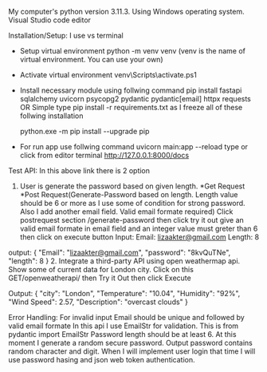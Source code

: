 My computer's python version 3.11.3. Using Windows operating system. Visual Studio code editor

Installation/Setup:
I use vs terminal
* Setup virtual environment
	python -m venv venv (venv is the name of virtual environment. You can use your own)
* Activate virtual environment 
	venv\Scripts\activate.ps1
* Install necessary module using follwing command
	pip install fastapi sqlalchemy uvicorn psycopg2 pydantic pydantic[email] httpx requests
		OR
	Simple type pip install -r requirements.txt as I freeze all of these follwing installation
	
	python.exe -m pip install --upgrade pip
* For run app use follwing command
	uvicorn main:app --reload
type or click from editor terminal
http://127.0.0.1:8000/docs

Test API:
In this above link there is 2 option
1. User is generate the password based on given length.
	*Get Request
	*Post Request(Generate-Password based on length. Length value should be 6 or more as
	I use some of condition for strong password. Also I add another email field. Valid email formate required)
	Click postrequest section /generate-password then
	click try it out
	give an valid email formate in email field and an integer value must greter than 6
	then click on execute button
Input:
Email: lizaakter@gmail.com
Length: 8

output:
{
  "Email": "lizaakter@gmail.com",
  "password": "8kvQuTNe",
  "length": 8
}
2. Integrate a third-party API using open weathermap api.
	Show some of current data for London city.
Click on this GET/openweatherapi/
then Try it Out then click Execute 
	
Output:
{
  "city": "London",
  "Temperature": "10.04",
  "Humidity": "92%",
  "Wind Speed": 2.57,
  "Description": "overcast clouds"
}



Error Handling: For invalid input
Email should be unique and followed by valid email formate
	In this api I use EmailStr for validation. This is from pydantic import EmailStr
Password length should be at least 6. At this moment I generate a random secure password. Output password contains random character and digit.
	When I will implement user login that time I will use password hasing and json web token authentication.	

